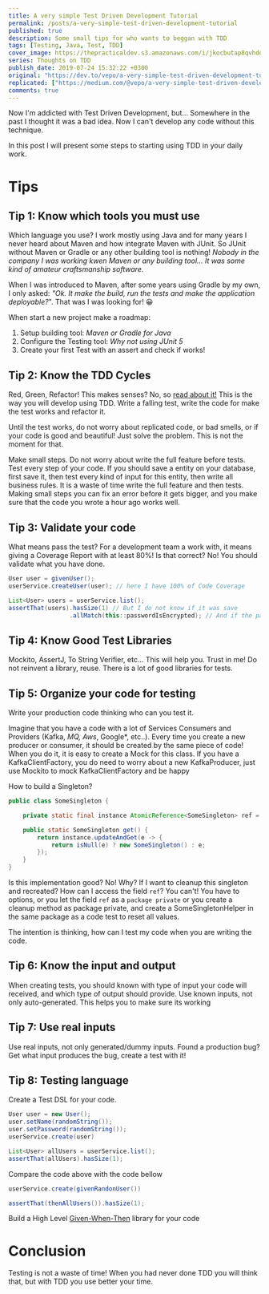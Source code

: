 ```yaml
---
title: A very simple Test Driven Development Tutorial
permalink: /posts/a-very-simple-test-driven-development-tutorial
published: true
description: Some small tips for who wants to beggan with TDD
tags: [Testing, Java, Test, TDD]
cover_image: https://thepracticaldev.s3.amazonaws.com/i/jkocbutap8qvhdod7jbv.jpg
series: Thoughts on TDD
publish_date: 2019-07-24 15:32:22 +0300
original: "https://dev.to/vepo/a-very-simple-test-driven-development-tutorial-3309"
replicated: ["https://medium.com/@vepo/a-very-simple-test-driven-development-tutorial-d11d22276bad"]
comments: true
---
```


Now I'm addicted with Test Driven Development, but... Somewhere in the past I thought it was a bad idea. Now I can't develop any code without this technique.

In this post I will present some steps to starting using TDD in your daily work.

# Tips

## Tip 1: Know which tools you must use 

Which language you use? I work mostly using Java and for many years I never heard about Maven and how integrate Maven with JUnit. So JUnit without Maven or Gradle or any other building tool is nothing! _Nobody in the company I was working kwen Maven or any building tool... It was some kind of amateur craftsmanship software_.

When I was introduced to Maven, after some years using Gradle by my own, I only asked: _"Ok. It make the build, run the tests and make the application deployable?_". That was I was looking for! 😀

When start a new project make a roadmap:

1. Setup building tool: _Maven or Gradle for Java_
2. Configure the Testing tool: _Why not using JUnit 5_
3. Create your first Test with an assert and check if works!

## Tip 2: Know the TDD Cycles

Red, Green, Refactor! This makes senses? No, so [read about it!](https://blog.cleancoder.com/uncle-bob/2014/12/17/TheCyclesOfTDD.html) This is the way you will develop using TDD. Write a falling test, write the code for make the test works and refactor it. 

Until the test works, do not worry about replicated code, or bad smells, or if your code is good and beautiful! Just solve the problem. This is not the moment for that.

Make small steps. Do not worry about write the full feature before tests. Test every step of your code. If you should save a entity on your database, first save it, then test every kind of input for this entity, then write all business rules. It is a waste of time write the full feature and then tests. Making small steps you can fix an error before it gets bigger, and you make sure that the code you wrote a hour ago works well.

## Tip 3: Validate your code 

What means pass the test? For a development team a work with, it means giving a Coverage Report with at least 80%! Is that correct? No! You should validate what you have done.

```java
User user = givenUser();
userService.createUser(user); // here I have 100% of Code Coverage

List<User> users = userService.list();
assertThat(users).hasSize(1) // But I do not know if it was save
                 .allMatch(this::passwordIsEncrypted); // And if the password is correctly encrypted
```

## Tip 4: Know Good Test Libraries

Mockito, AssertJ, To String Verifier, etc... This will help you. Trust in me! Do not reinvent a library, reuse. There is a lot of good libraries for tests.

## Tip 5: Organize your code for testing

Write your production code thinking who can you test it. 

Imagine that you have a code with a lot of Services Consumers and Providers (Kafka, *MQ, Aws*, Google*, etc..). Every time you create a new producer or consumer, it should be created by the same piece of code! When you do it, it is easy to create a Mock for this class. If you have a KafkaClientFactory, you do need to worry about a new KafkaProducer, just use Mockito to mock KafkaClientFactory and be happy

How to build a Singleton?

```java
public class SomeSingleton {

    private static final instance AtomicReference<SomeSingleton> ref = new AtomicReference<>();

    public static SomeSingleton get() {
        return instance.updateAndGet(e -> {
            return isNull(e) ? new SomeSingleton() : e;
        });
    }
}
```

Is this implementation good? No! Why? If I want to cleanup this singleton and recreated? How can I access the field `ref`? You can't! You have to options, or you let the field `ref` as a `package private` or you create a cleanup method as package private, and create a SomeSingletonHelper in the same package as a code test to reset all values.

The intention is thinking, how can I test my code when you are writing the code.

## Tip 6: Know the input and output

When creating tests, you should known with type of input your code will received, and which type of output should provide. Use known inputs, not only auto-generated. This helps you to make sure its working

## Tip 7: Use real inputs

Use real inputs, not only generated/dummy inputs. Found a production bug? Get what input produces the bug, create a test with it!

## Tip 8: Testing language

Create a Test DSL for your code.

```java
User user = new User();
user.setName(randomString());
user.setPassword(randomString());
userService.create(user)

List<User> allUsers = userService.list();
assertThat(allUsers).hasSize(1);
```

Compare the code above with the code bellow

```java
userService.create(givenRandonUser())

assertThat(thenAllUsers()).hasSize(1);
```

Build a High Level [Given-When-Then](https://en.wikipedia.org/wiki/Given-When-Then) library for your code

# Conclusion

Testing is not a waste of time! When you had never done TDD you will think that, but with TDD you use better your time. 